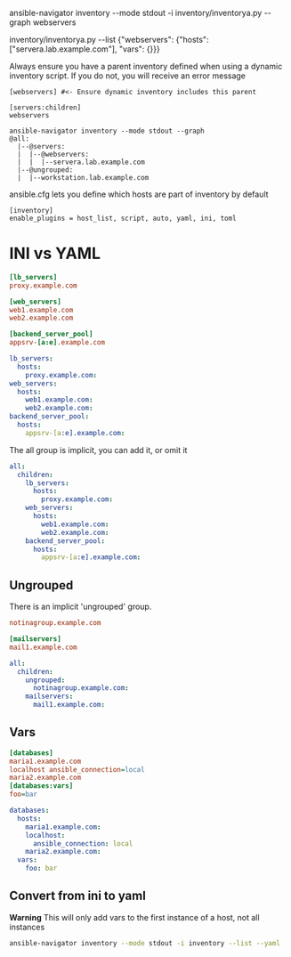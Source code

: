 ansible-navigator inventory --mode stdout -i inventory/inventorya.py --graph webservers


inventory/inventorya.py --list
{"webservers": {"hosts": ["servera.lab.example.com"], "vars": {}​}​}

Always ensure you have a parent inventory defined when using a dynamic inventory script. If you do not, you will receive an error message

```
[webservers] #<- Ensure dynamic inventory includes this parent

[servers:children]
webservers
```


```
ansible-navigator inventory --mode stdout --graph
@all:
  |--@servers:
  |  |--@webservers:
  |  |  |--servera.lab.example.com
  |--@ungrouped:
  |  |--workstation.lab.example.com
```


ansible.cfg lets you define which hosts are part of inventory by default

```
[inventory]
enable_plugins = host_list, script, auto, yaml, ini, toml
```

# INI vs YAML

```ini
[lb_servers]
proxy.example.com

[web_servers]
web1.example.com
web2.example.com

[backend_server_pool]
appsrv-[a:e].example.com
```

```yaml
lb_servers:
  hosts:
    proxy.example.com:
web_servers:
  hosts:
    web1.example.com:
    web2.example.com:
backend_server_pool:
  hosts:
    appsrv-[a:e].example.com:
```

The all group is implicit, you can add it, or omit it
```yaml
all:
  children:
    lb_servers:
      hosts:
        proxy.example.com:
    web_servers:
      hosts:
        web1.example.com:
        web2.example.com:
    backend_server_pool:
      hosts:
        appsrv-[a:e].example.com:
```

## Ungrouped

There is an implicit 'ungrouped' group. 

```ini
notinagroup.example.com

[mailservers]
mail1.example.com
```

```yaml
all:
  children:
    ungrouped:
      notinagroup.example.com:
    mailservers:
      mail1.example.com:
```

## Vars

```ini
[databases]
maria1.example.com
localhost ansible_connection=local
maria2.example.com
[databases:vars]
foo=bar
```

```yaml
databases:
  hosts:
    maria1.example.com:
    localhost:
      ansible_connection: local
    maria2.example.com:
  vars:
    foo: bar
```

## Convert from ini to yaml

**Warning** This will only add vars to the first instance of a host, not all instances


```bash
ansible-navigator inventory --mode stdout -i inventory --list --yaml
```